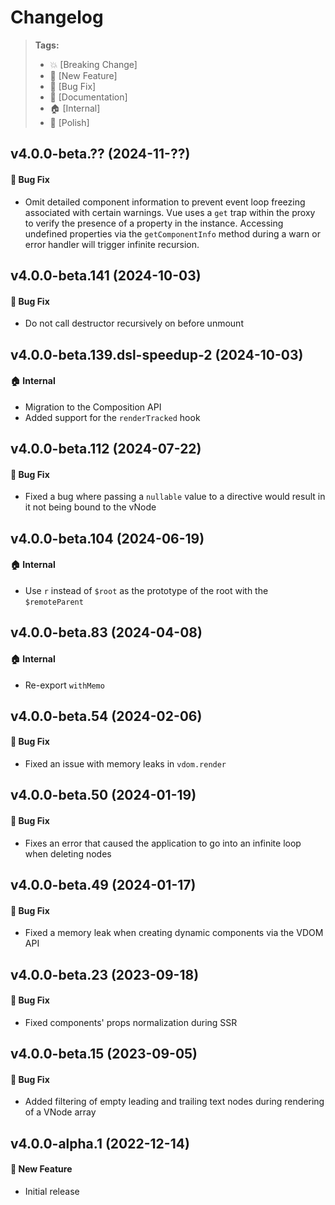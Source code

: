 Changelog
=========

> **Tags:**
> - :boom:       [Breaking Change]
> - :rocket:     [New Feature]
> - :bug:        [Bug Fix]
> - :memo:       [Documentation]
> - :house:      [Internal]
> - :nail_care:  [Polish]

## v4.0.0-beta.?? (2024-11-??)

#### :bug: Bug Fix

* Omit detailed component information to prevent event loop freezing associated
with certain warnings. Vue uses a `get` trap within the proxy to verify the presence
of a property in the instance. Accessing undefined properties via the `getComponentInfo` method
during a warn or error handler will trigger infinite recursion.

## v4.0.0-beta.141 (2024-10-03)

#### :bug: Bug Fix

* Do not call destructor recursively on before unmount

## v4.0.0-beta.139.dsl-speedup-2 (2024-10-03)

#### :house: Internal

* Migration to the Composition API
* Added support for the `renderTracked` hook

## v4.0.0-beta.112 (2024-07-22)

#### :bug: Bug Fix

* Fixed a bug where passing a `nullable` value to a directive would result in it not being bound to the vNode

## v4.0.0-beta.104 (2024-06-19)

#### :house: Internal

* Use `r` instead of `$root` as the prototype of the root with the `$remoteParent`

## v4.0.0-beta.83 (2024-04-08)

#### :house: Internal

* Re-export `withMemo`

## v4.0.0-beta.54 (2024-02-06)

#### :bug: Bug Fix

* Fixed an issue with memory leaks in `vdom.render`

## v4.0.0-beta.50 (2024-01-19)

#### :bug: Bug Fix

* Fixes an error that caused the application to go into an infinite loop when deleting nodes

## v4.0.0-beta.49 (2024-01-17)

#### :bug: Bug Fix

* Fixed a memory leak when creating dynamic components via the VDOM API

## v4.0.0-beta.23 (2023-09-18)

#### :bug: Bug Fix

* Fixed components' props normalization during SSR

## v4.0.0-beta.15 (2023-09-05)

#### :bug: Bug Fix

* Added filtering of empty leading and trailing text nodes during rendering of a VNode array

## v4.0.0-alpha.1 (2022-12-14)

#### :rocket: New Feature

* Initial release
